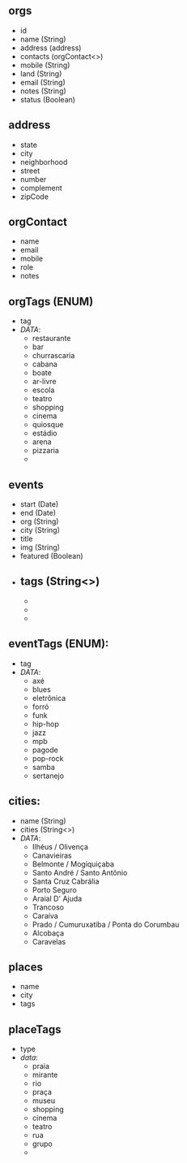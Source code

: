 ## orgs
- id
- name (String)
- address (address)
- contacts (orgContact<>)
- mobile (String)
- land (String)
- email (String)
- notes (String)
- status (Boolean)


## address
- state
- city
- neighborhood
- street
- number
- complement
- zipCode


## orgContact
- name
- email
- mobile
- role
- notes


## orgTags (ENUM)
- tag
- *DATA*:
    - restaurante
    - bar
    - churrascaria
    - cabana
    - boate
    - ar-livre
    - escola
    - teatro
    - shopping
    - cinema
    - quiosque
    - estádio
    - arena
    - pizzaria
    - 


## events
- start (Date)
- end (Date)
- org (String)
- city (String)
- title
- img (String)
- featured (Boolean)
- tags (String<>)
    - 
    - 
    - 
    - 


## eventTags (ENUM):
- tag
- *DATA*:
    - axé
    - blues
    - eletrônica
    - forró
    - funk
    - hip-hop
    - jazz
    - mpb
    - pagode
    - pop-rock
    - samba
    - sertanejo


## cities:
- name (String)
- cities (String<>)
- *DATA*:
    - Ilhéus / Olivença
    - Canavieiras
    - Belmonte / Mogiquiçaba
    - Santo André / Santo Antônio
    - Santa Cruz Cabrália
    - Porto Seguro
    - Araial D' Ajuda
    - Trancoso
    - Caraíva
    - Prado / Cumuruxatiba / Ponta do Corumbau
    - Alcobaça
    - Caravelas


## places
- name
- city
- tags


## placeTags
- type
- *data*:
    - praia
    - mirante
    - rio
    - praça
    - museu
    - shopping
    - cinema
    - teatro
    - rua
    - grupo
    - 

